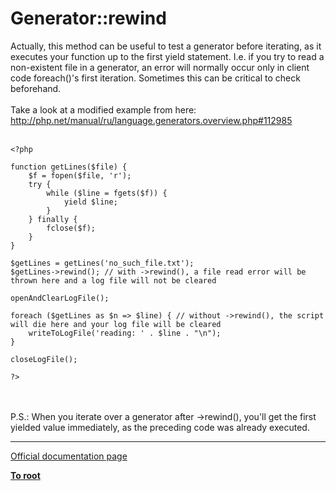 # Generator::rewind



Actually, this method can be useful to test a generator before iterating, as it executes your function up to the first yield statement. I.e. if you try to read a non-existent file in a generator, an error will normally occur only in client code foreach()&apos;s first iteration. Sometimes this can be critical to check beforehand.<br><br>Take a look at a modified example from here:<br>http://php.net/manual/ru/language.generators.overview.php#112985<br><br>

```
<?php

function getLines($file) {
    $f = fopen($file, 'r');
    try {
        while ($line = fgets($f)) {
            yield $line;
        }
    } finally {
        fclose($f);
    }
}

$getLines = getLines('no_such_file.txt');
$getLines->rewind(); // with ->rewind(), a file read error will be thrown here and a log file will not be cleared

openAndClearLogFile();

foreach ($getLines as $n => $line) { // without ->rewind(), the script will die here and your log file will be cleared
    writeToLogFile('reading: ' . $line . "\n");
}

closeLogFile();

?>
```
<br><br>P.S.: When you iterate over a generator after -&gt;rewind(), you&apos;ll get the first yielded value immediately, as the preceding code was already executed.  

---

[Official documentation page](https://www.php.net/manual/en/generator.rewind.php)

**[To root](/README.md)**